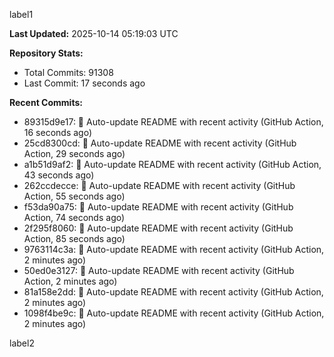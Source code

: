
label1 
<!-- ACTIVITY_START -->
**Last Updated:** 2025-10-14 05:19:03 UTC

**Repository Stats:**
- Total Commits: 91308
- Last Commit: 17 seconds ago

**Recent Commits:**
- 89315d9e17: 🤖 Auto-update README with recent activity (GitHub Action, 16 seconds ago)
- 25cd8300cd: 🤖 Auto-update README with recent activity (GitHub Action, 29 seconds ago)
- a1b51d9af2: 🤖 Auto-update README with recent activity (GitHub Action, 43 seconds ago)
- 262ccdecce: 🤖 Auto-update README with recent activity (GitHub Action, 55 seconds ago)
- f53da90a75: 🤖 Auto-update README with recent activity (GitHub Action, 74 seconds ago)
- 2f295f8060: 🤖 Auto-update README with recent activity (GitHub Action, 85 seconds ago)
- 9763114c3a: 🤖 Auto-update README with recent activity (GitHub Action, 2 minutes ago)
- 50ed0e3127: 🤖 Auto-update README with recent activity (GitHub Action, 2 minutes ago)
- 81a158e2dd: 🤖 Auto-update README with recent activity (GitHub Action, 2 minutes ago)
- 1098f4be9c: 🤖 Auto-update README with recent activity (GitHub Action, 2 minutes ago)
<!-- ACTIVITY_END -->

label2
